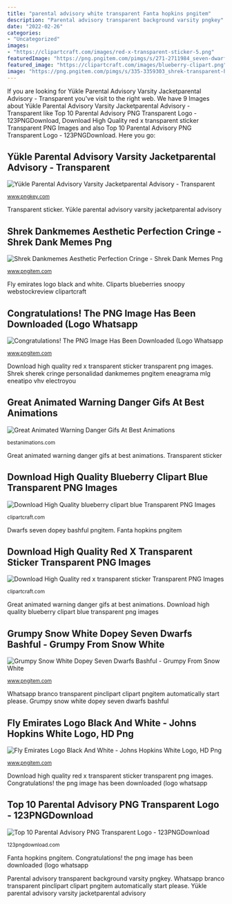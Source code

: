 ```yaml
---
title: "parental advisory white transparent Fanta hopkins pngitem"
description: "Parental advisory transparent background varsity pngkey"
date: "2022-02-26"
categories:
- "Uncategorized"
images:
- "https://clipartcraft.com/images/red-x-transparent-sticker-5.png"
featuredImage: "https://png.pngitem.com/pimgs/s/271-2711984_seven-dwarfs-png-transparent-images-snow-white-dwarf.png"
featured_image: "https://clipartcraft.com/images/blueberry-clipart.png"
image: "https://png.pngitem.com/pimgs/s/335-3359303_shrek-transparent-hd-png-download.png"
---
```


If you are looking for Yükle Parental Advisory Varsity Jacketparental Advisory - Transparent you've visit to the right web. We have 9 Images about Yükle Parental Advisory Varsity Jacketparental Advisory - Transparent like Top 10 Parental Advisory PNG Transparent Logo - 123PNGDownload, Download High Quality red x transparent sticker Transparent PNG Images and also Top 10 Parental Advisory PNG Transparent Logo - 123PNGDownload. Here you go:

## Yükle Parental Advisory Varsity Jacketparental Advisory - Transparent

![Yükle Parental Advisory Varsity Jacketparental Advisory - Transparent](https://www.pngkey.com/png/detail/130-1301739_ykle-parental-advisory-varsity-jacketparental-advisory-transparent-background.png "Dwarfs seven dopey bashful pngitem")

<small>www.pngkey.com</small>

Transparent sticker. Yükle parental advisory varsity jacketparental advisory

## Shrek Dankmemes Aesthetic Perfection Cringe - Shrek Dank Memes Png

![Shrek Dankmemes Aesthetic Perfection Cringe - Shrek Dank Memes Png](https://png.pngitem.com/pimgs/s/335-3359303_shrek-transparent-hd-png-download.png "Download high quality blueberry clipart blue transparent png images")

<small>www.pngitem.com</small>

Fly emirates logo black and white. Cliparts blueberries snoopy webstockreview clipartcraft

## Congratulations! The PNG Image Has Been Downloaded (Logo Whatsapp

![Congratulations! The PNG Image Has Been Downloaded (Logo Whatsapp](https://www.pngitem.com/pimgs/b/40-404941_whatsapp-png-transparente.png "Yükle parental advisory varsity jacketparental advisory")

<small>www.pngitem.com</small>

Download high quality red x transparent sticker transparent png images. Shrek sherek cringe personalidad dankmemes pngitem eneagrama mlg eneatipo vhv electroyou

## Great Animated Warning Danger Gifs At Best Animations

![Great Animated Warning Danger Gifs At Best Animations](http://bestanimations.com/Signs&amp;Shapes/Hazards/hazard-poison-sign-animated-gif-6.gif "Poison animated hazard sign warning gifs danger signs animation hazards alert dangerous nuclear animations symbols cool bestanimations caution shapes")

<small>bestanimations.com</small>

Great animated warning danger gifs at best animations. Transparent sticker

## Download High Quality Blueberry Clipart Blue Transparent PNG Images

![Download High Quality blueberry clipart blue Transparent PNG Images](https://clipartcraft.com/images/blueberry-clipart.png "Shrek sherek cringe personalidad dankmemes pngitem eneagrama mlg eneatipo vhv electroyou")

<small>clipartcraft.com</small>

Dwarfs seven dopey bashful pngitem. Fanta hopkins pngitem

## Download High Quality Red X Transparent Sticker Transparent PNG Images

![Download High Quality red x transparent sticker Transparent PNG Images](https://clipartcraft.com/images/red-x-transparent-sticker-5.png "Poison animated hazard sign warning gifs danger signs animation hazards alert dangerous nuclear animations symbols cool bestanimations caution shapes")

<small>clipartcraft.com</small>

Great animated warning danger gifs at best animations. Download high quality blueberry clipart blue transparent png images

## Grumpy Snow White Dopey Seven Dwarfs Bashful - Grumpy From Snow White

![Grumpy Snow White Dopey Seven Dwarfs Bashful - Grumpy From Snow White](https://png.pngitem.com/pimgs/s/271-2711984_seven-dwarfs-png-transparent-images-snow-white-dwarf.png "Great animated warning danger gifs at best animations")

<small>www.pngitem.com</small>

Whatsapp branco transparent pinclipart clipart pngitem automatically start please. Grumpy snow white dopey seven dwarfs bashful

## Fly Emirates Logo Black And White - Johns Hopkins White Logo, HD Png

![Fly Emirates Logo Black And White - Johns Hopkins White Logo, HD Png](https://png.pngitem.com/pimgs/s/506-5068487_fanta-logo-black-and-white-fanta-hd-png.png "Transparent sticker")

<small>www.pngitem.com</small>

Download high quality red x transparent sticker transparent png images. Congratulations! the png image has been downloaded (logo whatsapp

## Top 10 Parental Advisory PNG Transparent Logo - 123PNGDownload

![Top 10 Parental Advisory PNG Transparent Logo - 123PNGDownload](https://123pngdownload.com/wp-content/uploads/2019/07/Parental_advisory_transparent-1024x1024.png "Congratulations! the png image has been downloaded (logo whatsapp")

<small>123pngdownload.com</small>

Fanta hopkins pngitem. Congratulations! the png image has been downloaded (logo whatsapp

Parental advisory transparent background varsity pngkey. Whatsapp branco transparent pinclipart clipart pngitem automatically start please. Yükle parental advisory varsity jacketparental advisory
